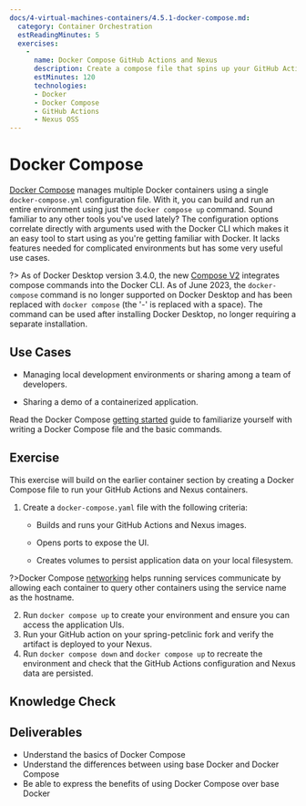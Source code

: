 ```yaml
---
docs/4-virtual-machines-containers/4.5.1-docker-compose.md:
  category: Container Orchestration
  estReadingMinutes: 5
  exercises:
    -
      name: Docker Compose GitHub Actions and Nexus
      description: Create a compose file that spins up your GitHub Actions and Nexus containers, exposing ports, and using volumes for persistent storage
      estMinutes: 120
      technologies:
      - Docker
      - Docker Compose
      - GitHub Actions
      - Nexus OSS
---
```


# Docker Compose

[Docker Compose](https://docs.docker.com/compose/) manages multiple Docker containers using a single `docker-compose.yml` configuration file. With it, you can build and run an entire environment using just the `docker compose up` command. Sound familiar to any other tools you've used lately? The configuration options correlate directly with arguments used with the Docker CLI which makes it an easy tool to start using as you're getting familiar with Docker. It lacks features needed for complicated environments but has some very useful use cases.

?> As of Docker Desktop version 3.4.0, the new [Compose V2](https://docs.docker.com/compose/cli-command/) integrates compose commands into the Docker CLI. As of June 2023, the `docker-compose` command is no longer supported on Docker Desktop and has been replaced with `docker compose` (the '-' is replaced with a space). The command can be used after installing Docker Desktop, no longer requiring a separate installation.

## Use Cases

- Managing local development environments or sharing among a team of developers.

- Sharing a demo of a containerized application.

Read the Docker Compose [getting started](https://docs.docker.com/compose/gettingstarted/) guide to familiarize yourself with writing a Docker Compose file and the basic commands.

## Exercise

This exercise will build on the earlier container section by creating a Docker Compose file to run your GitHub Actions and Nexus containers.

1. Create a `docker-compose.yaml` file with the following criteria:

    - Builds and runs your GitHub Actions and Nexus images.

    - Opens ports to expose the UI.

    - Creates volumes to persist application data on your local filesystem.

?>Docker Compose [networking](https://docs.docker.com/compose/networking/) helps running services communicate by allowing each container to query other containers using the service name as the hostname.

2. Run `docker compose up` to create your environment and ensure you can access the application UIs.
3. Run your GitHub action on your spring-petclinic fork and verify the artifact is deployed to your Nexus.
4. Run `docker compose down` and `docker compose up` to recreate the environment and check that the GitHub Actions configuration and Nexus data are persisted.

## Knowledge Check

<div class="quizdown">
  <div id="chapter-4/4.5.1/docker-compose-quiz.js"></div>
</div>

## Deliverables

- Understand the basics of Docker Compose
- Understand the differences between using base Docker and Docker Compose
- Be able to express the benefits of using Docker Compose over base Docker
